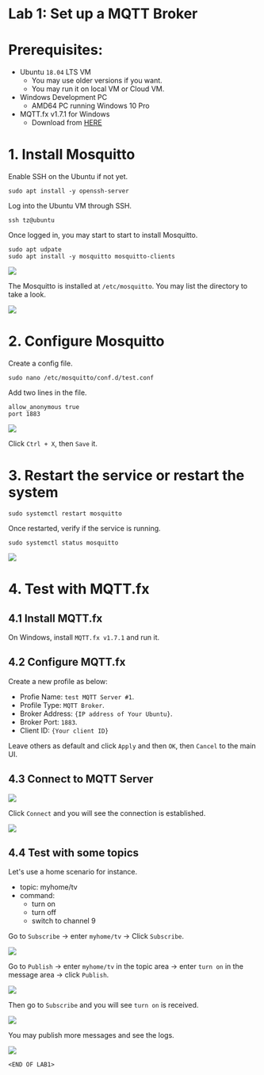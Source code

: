 # Lab 1: Set up a MQTT Broker

# Prerequisites:
- Ubuntu `18.04` LTS VM
  - You may use older versions if you want.
  - You may run it on local VM or Cloud VM.
- Windows Development PC
    - AMD64 PC running Windows 10 Pro
- MQTT.fx v1.7.1 for Windows
  - Download from [HERE](software/mqttfx-1.7.1-windows-x64.exe)


# 1. Install Mosquitto

Enable SSH on the Ubuntu if not yet. 
```
sudo apt install -y openssh-server
```

Log into the Ubuntu VM through SSH.

```
ssh tz@ubuntu
```

Once logged in, you may start to start to install Mosquitto.

```
sudo apt udpate
sudo apt install -y mosquitto mosquitto-clients
```

![](images/install_mosquitto.png)

The Mosquitto is installed at `/etc/mosquitto`. You may list the directory to take a look.

![](images/list_mosquitto.png)


# 2. Configure Mosquitto

Create a config file.

```
sudo nano /etc/mosquitto/conf.d/test.conf
```

Add two lines in the file.

```
allow_anonymous true
port 1883
```

![](images/config_mosquitto.png)

Click `Ctrl + X`, then `Save` it.

# 3. Restart the service or restart the system

```
sudo systemctl restart mosquitto
```
Once restarted, verify if the service is running.

```
sudo systemctl status mosquitto
```

![](images/verify_mosquitto_staus.png)


# 4. Test with MQTT.fx

## 4.1 Install MQTT.fx

On Windows, install `MQTT.fx v1.7.1` and run it.

## 4.2 Configure MQTT.fx

Create a new profile as below:
- Profie Name: `test MQTT Server #1`. 
- Profile Type: `MQTT Broker`.
- Broker Address: `{IP address of Your Ubuntu}`.
- Broker Port: `1883`.
- Client ID: `{Your client ID}`


Leave others as default and click `Apply` and then `OK`, then `Cancel` to the main UI.


## 4.3 Connect to MQTT Server

![](images/main_ui.png)

Click `Connect` and you will see the connection is established.

![](images/connect_mqtt.png)


## 4.4 Test with some topics

Let's use a home scenario for instance.
- topic: myhome/tv
- command: 
  - turn on
  - turn off
  - switch to channel 9

Go to `Subscribe` -> enter `myhome/tv` -> Click `Subscribe`.

![](images/subscribe_topic.png)

Go to `Publish` -> enter `myhome/tv` in the topic area -> enter `turn on` in the message area -> click `Publish`.

![](images/publish_topic.png)


Then go to `Subscribe` and you will see `turn on` is received.

![](images/receive_message.png)

You may publish more messages and see the logs.

![](images/more_messages.png)


`<END OF LAB1>`